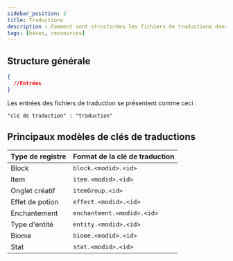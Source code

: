 ```yaml
---
sidebar_position: 2
title: Traductions
description : Comment sont structurées les fichiers de traductions dans Minecraft ?
tags: [bases, ressources]
---
```


## Structure générale

```json
{
  //Entrées
}
```

Les entrées des fichiers de traduction se présentent comme ceci :
```
"clé de traduction" : "traduction"
```

## Principaux modèles de clés de traductions

| Type de registre | Format de la clé de traduction |
|------------------|--------------------------------|
| Block            | `block.<modid>.<id>`           |
| Item             | `item.<modid>.<id>`            |
| Onglet créatif   | `itemGroup.<id>`               |
| Effet de potion  | `effect.<modid>.<id>`          |
| Enchantement     | `enchantment.<modid>.<id>`     |
| Type d'entité    | `entity.<modid>.<id>`          |
| Biome            | `biome.<modid>.<id>`           |
| Stat             | `stat.<modid>.<id>`            |
